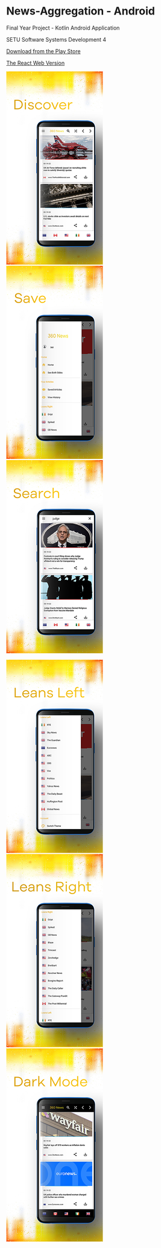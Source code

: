 # News-Aggregation - Android

Final Year Project - Kotlin Android Application

SETU Software Systems Development 4

[Download from the Play Store](https://play.google.com/store/apps/details?id=org.ben.news)

[The React Web Version](https://github.com/BenCapper/news-web)

![Discover](./playimgs/disc2.png) ![Save](./playimgs/save2.png) ![Search](./playimgs/search2.png)

![Left](./playimgs/left2.png) ![Right](./playimgs/right2.png) ![Dark Mode](./playimgs/dark2.png)
